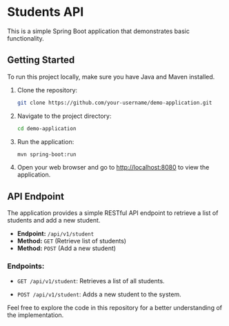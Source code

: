 # Students API

This is a simple Spring Boot application that demonstrates basic functionality.

## Getting Started

To run this project locally, make sure you have Java and Maven installed.

1. Clone the repository:

    ```bash
    git clone https://github.com/your-username/demo-application.git
    ```

2. Navigate to the project directory:

    ```bash
    cd demo-application
    ```

3. Run the application:

    ```bash
    mvn spring-boot:run
    ```

4. Open your web browser and go to [http://localhost:8080](http://localhost:8080) to view the application.

## API Endpoint

The application provides a simple RESTful API endpoint to retrieve a list of students and add a new student.

- **Endpoint:** `/api/v1/student`
- **Method:** `GET` (Retrieve list of students)
- **Method:** `POST` (Add a new student)

### Endpoints:

- `GET /api/v1/student`: Retrieves a list of all students.

- `POST /api/v1/student`: Adds a new student to the system.


Feel free to explore the code in this repository for a better understanding of the implementation.
